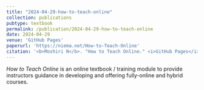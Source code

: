 ```yaml
---
title: "2024-04-29-how-to-teach-online"
collection: publications
pubtype: textbook
permalink: /publication/2024-04-29-how-to-teach-online
date: 2024-04-29
venue: 'GitHub Pages'
paperurl: 'https://niema.net/How-to-Teach-Online'
citation: '<b>Moshiri N</b>. "How to Teach Online." <i>GitHub Pages</i>. <a href="https://niema.net/How-to-Teach-Online" target="_blank">Web</a>, <a href="https://github.com/niemasd/How-to-Teach-Online/releases/latest/download/How-to-Teach-Online.pdf" target="_blank">PDF</a>.'
---
```

*How to Teach Online* is an online textbook / training module to provide instructors guidance in developing and offering fully-online and hybrid courses.
